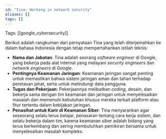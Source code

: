 ```yaml
---
id: "Tina: Working in network security"
aliases: []
tags: []
---
```


Tags: [[google_cybersecurity]]

Berikut adalah rangkuman dari pernyataan Tina yang telah diterjemahkan ke dalam bahasa Indonesia dengan tetap mempertahankan istilah teknis:

- **Nama dan Jabatan**: Tina adalah seorang _software engineer_ di Google, yang bekerja pada alat internal yang melayani _security engineers_ dan _network engineers_ di Google.
- **Pentingnya Keamanan Jaringan**: Keamanan jaringan sangat penting untuk memastikan bahwa sistem jaringan aman dan tahan terhadap peretasan jahat, serta untuk melindungi data pengguna.
- **Tugas dan Pekerjaan**: Pekerjaannya melibatkan _coding_, desain, dan bekerja sama dengan tim keamanan dan jaringan untuk menyelesaikan masalah dan memenuhi kebutuhan khusus mereka terkait platform atau fitur tertentu dalam kebijakan jaringan.
- **Penasihat untuk Karir di Keamanan Siber**: Tina menyarankan agar seseorang selalu terus belajar, penasaran tentang cara kerja sistem, dan selalu bekerja dalam tim, karena keamanan siber adalah bidang yang terus berkembang dan sering membutuhkan pemikiran bersama untuk menyelesaikan masalah kompleks.
